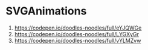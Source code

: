# SVGAnimations

1) https://codepen.io/doodles-noodles/full/eYJQWGe
2) https://codepen.io/doodles-noodles/full/LYGXyGr
3) https://codepen.io/doodles-noodles/full/vYLMZvw
